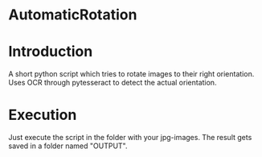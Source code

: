 # AutomaticRotation

# Introduction
A short python script which tries to rotate images to their right orientation.
Uses OCR through pytesseract to detect the actual orientation.

# Execution
Just execute the script in the folder with your jpg-images.
The result gets saved in a folder named "OUTPUT".

